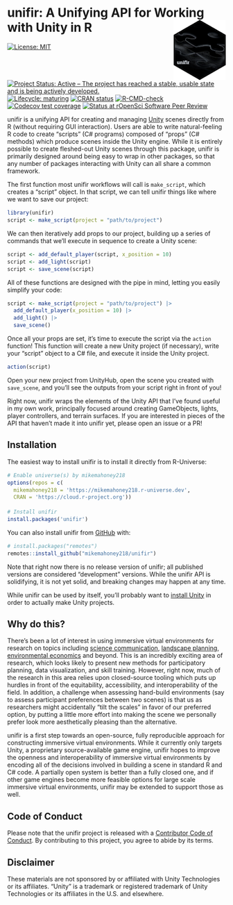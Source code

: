 
<!-- README.md is generated from README.Rmd. Please edit that file -->

# unifir: A Unifying API for Working with Unity in R <img src='man/figures/logo.png' align="right" height="138" />

<!-- badges: start -->

[![License:
MIT](https://img.shields.io/badge/license-MIT-green)](https://choosealicense.com/licenses/mit/)
[![Project Status: Active – The project has reached a stable, usable
state and is being actively
developed.](https://www.repostatus.org/badges/latest/active.svg)](https://www.repostatus.org/#active)
[![Lifecycle:
maturing](https://img.shields.io/badge/lifecycle-maturing-blue.svg)](https://lifecycle.r-lib.org/articles/stages.html#maturing-1)
[![CRAN
status](https://www.r-pkg.org/badges/version/unifir)](https://CRAN.R-project.org/package=unifir)
[![R-CMD-check](https://github.com/mikemahoney218/unifir/workflows/R-CMD-check/badge.svg)](https://github.com/mikemahoney218/unifir/actions)
[![Codecov test
coverage](https://codecov.io/gh/mikemahoney218/unifir/branch/main/graph/badge.svg)](https://app.codecov.io/gh/mikemahoney218/unifir?branch=main)
[![Status at rOpenSci Software Peer
Review](https://badges.ropensci.org/521_status.svg)](https://github.com/ropensci/software-review/issues/521)
<!-- badges: end -->

unifir is a unifying API for creating and managing
[Unity](https://unity.com/) scenes directly from R (without requiring
GUI interaction). Users are able to write natural-feeling R code to
create “scripts” (C# programs) composed of “props” (C# methods) which
produce scenes inside the Unity engine. While it is entirely possible to
create fleshed-out Unity scenes through this package, unifir is
primarily designed around being easy to wrap in other packages, so that
any number of packages interacting with Unity can all share a common
framework.

The first function most unifir workflows will call is `make_script`,
which creates a “script” object. In that script, we can tell unifir
things like where we want to save our project:

``` r
library(unifir)
script <- make_script(project = "path/to/project")
```

We can then iteratively add props to our project, building up a series
of commands that we’ll execute in sequence to create a Unity scene:

``` r
script <- add_default_player(script, x_position = 10)
script <- add_light(script)
script <- save_scene(script)
```

All of these functions are designed with the pipe in mind, letting you
easily simplify your code:

``` r
script <- make_script(project = "path/to/project") |> 
  add_default_player(x_position = 10) |> 
  add_light() |> 
  save_scene()
```

Once all your props are set, it’s time to execute the script via the
`action` function! This function will create a new Unity project (if
necessary), write your “script” object to a C# file, and execute it
inside the Unity project.

``` r
action(script)
```

Open your new project from UnityHub, open the scene you created with
`save_scene`, and you’ll see the outputs from your script right in front
of you!

Right now, unifir wraps the elements of the Unity API that I’ve found
useful in my own work, principally focused around creating GameObjects,
lights, player controllers, and terrain surfaces. If you are interested
in pieces of the API that haven’t made it into unifir yet, please open
an issue or a PR!

## Installation

The easiest way to install unifir is to install it directly from
R-Universe:

``` r
# Enable universe(s) by mikemahoney218
options(repos = c(
  mikemahoney218 = 'https://mikemahoney218.r-universe.dev',
  CRAN = 'https://cloud.r-project.org'))

# Install unifir
install.packages('unifir')
```

You can also install unifir from [GitHub](https://github.com/) with:

``` r
# install.packages("remotes")
remotes::install_github("mikemahoney218/unifir")
```

Note that right now there is no release version of unifir; all published
versions are considered “development” versions. While the unifir API is
solidifying, it is not yet solid, and breaking changes may happen at any
time.

While unifir can be used by itself, you’ll probably want to [install
Unity](https://unity.com/download) in order to actually make Unity
projects.

## Why do this?

There’s been a lot of interest in using immersive virtual environments
for research on topics including [science
communication](https://doi.org/10.1080/13658816.2020.1830997),
[landscape planning](https://doi.org/10.1016/j.apgeog.2019.102102),
[environmental economics](https://doi.org/10.1016/j.jeem.2008.08.002)
and beyond. This is an incredibly exciting area of research, which looks
likely to present new methods for participatory planning, data
visualization, and skill training. However, right now, much of the
research in this area relies upon closed-source tooling which puts up
hurdles in front of the equitability, accessibility, and
interoperability of the field. In addition, a challenge when assessing
hand-build environments (say to assess participant preferences between
two scenes) is that us as researchers might accidentally “tilt the
scales” in favor of our preferred option, by putting a little more
effort into making the scene we personally prefer look more
aesthetically pleasing than the alternative.

unifir is a first step towards an open-source, fully reproducible
approach for constructing immersive virtual environments. While it
currently only targets Unity, a proprietary source-available game
engine, unifir hopes to improve the openness and interoperability of
immersive virtual environments by encoding all of the decisions involved
in building a scene in standard R and C# code. A partially open system
is better than a fully closed one, and if other game engines become more
feasible options for large scale immersive virtual environments, unifir
may be extended to support those as well.

## Code of Conduct

Please note that the unifir project is released with a [Contributor Code
of
Conduct](https://mikemahoney218.github.io/unifir/CODE_OF_CONDUCT.html).
By contributing to this project, you agree to abide by its terms.

## Disclaimer

These materials are not sponsored by or affiliated with Unity
Technologies or its affiliates. “Unity” is a trademark or registered
trademark of Unity Technologies or its affiliates in the U.S. and
elsewhere.
